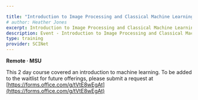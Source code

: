 ```yaml
---

title: "Introduction to Image Processing and Classical Machine Learning"
# author: Heather Jones
excerpt: Introduction to Image Processing and Classical Machine Learning
description: Event - Introduction to Image Processing and Classical Machine Learning
type: training
provider: SCINet
---
```


**Remote   &middot;    MSU**   


This 2 day course covered an introduction to machine learning. To be added to the waitlist for future offerings, please submit a request at [https://forms.office.com/g/tVtE8wEgAt](https://forms.office.com/g/tVtE8wEgAt)

